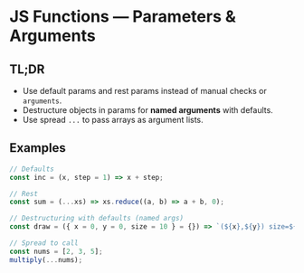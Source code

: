 # JS Functions — Parameters & Arguments

## TL;DR

- Use default params and rest params instead of manual checks or `arguments`.
- Destructure objects in params for **named arguments** with defaults.
- Use spread `...` to pass arrays as argument lists.

## Examples

```js
// Defaults
const inc = (x, step = 1) => x + step;

// Rest
const sum = (...xs) => xs.reduce((a, b) => a + b, 0);

// Destructuring with defaults (named args)
const draw = ({ x = 0, y = 0, size = 10 } = {}) => `(${x},${y}) size=${size}`;

// Spread to call
const nums = [2, 3, 5];
multiply(...nums);
```
